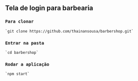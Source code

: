 
## Tela de login para barbearia

### `Para clonar`

    `git clone https://github.com/thainansousa/barbershop.git`
    
### `Entrar na pasta`

    `cd barbershop`
    
### `Rodar a aplicação`

    `npm start`
